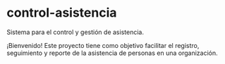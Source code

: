 # control-asistencia

Sistema para el control y gestión de asistencia.

¡Bienvenido! Este proyecto tiene como objetivo facilitar el registro, seguimiento y reporte de la asistencia de personas en una organización.